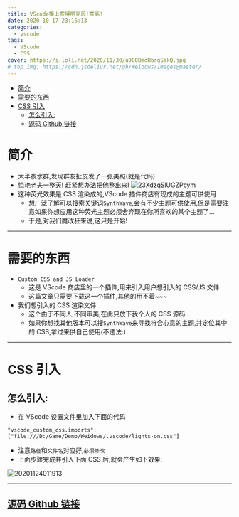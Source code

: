```yaml
---
title: VScode撞上赛博朋克风!赛高!
date: 2020-10-17 23:16:13
categories:
  - vscode
tags:
  - VScode
  - CSS
cover: https://i.loli.net/2020/11/30/u9COBmdHbrgSakQ.jpg
# top_img: https://cdn.jsdelivr.net/gh/Weidows/Images@master/
---
```


<!--
 * @Author: Weidows
 * @LastEditors: Weidows
 * @LastEditTime: 2021-02-13 17:21:05
 * @FilePath: \Weidowsd:\Game\Github\Blog-private\source\_posts\vscode\custom_css.md
-->

- [简介](#简介)
- [需要的东西](#需要的东西)
- [CSS 引入](#css-引入)
  - [怎么引入:](#怎么引入)
  - [源码 Github 链接](#源码-github-链接)

# 简介

- 大半夜水群,发现群友扯皮发了一张美照(就是代码)
- 惊艳老夫一整天! 赶紧想办法把他整出来!
  ![23XdzqSlUGZPcym](https://i.loli.net/2020/11/30/jkVQ7r2LuKMx8EB.jpg)
- 这种荧光效果是 CSS 渲染成的,VScode 插件商店有现成的主题可供使用
  - 想广泛了解可以搜索关键词`SynthWave`,会有不少主题可供使用,但是需要注意如果你想应用这种荧光主题必须舍弃现在你所喜欢的某个主题了...
  - 于是,对我们魔改狂来说,这只是开始!

---

# 需要的东西

- `Custom CSS and JS Loader`
  - 这是 VScode 商店里的一个插件,用来引入用户想引入的 CSS/JS 文件
  - 这篇文章只需要下载这一个插件,其他的用不着~~~
- 我们想引入的 CSS 渲染文件
  - 这个由于不同人,不同审美,在此只放下我个人的 CSS 源码
  - 如果你想找其他版本可以搜`SynthWave`来寻找符合心意的主题,并定位其中的 CSS,拿过来供自己使用(不违法:)

---

# CSS 引入

## 怎么引入:

- 在 VScode 设置文件里加入下面的代码

```
"vscode_custom_css.imports": ["file:///D:/Game/Demo/Weidows/.vscode/lights-on.css"]
```

- 注意`路径`和`文件名`对应好,`必须修改`
- 上面步骤完成并引入下面 CSS 后,就会产生如下效果:

![20201124011913](https://i.loli.net/2020/11/30/Mue7ZD5zR1vCkLf.jpg)

---

## [源码 Github 链接](https://github.com/Weidows/Programming-Configuration/blob/master/.vscode/lights-on.css)
